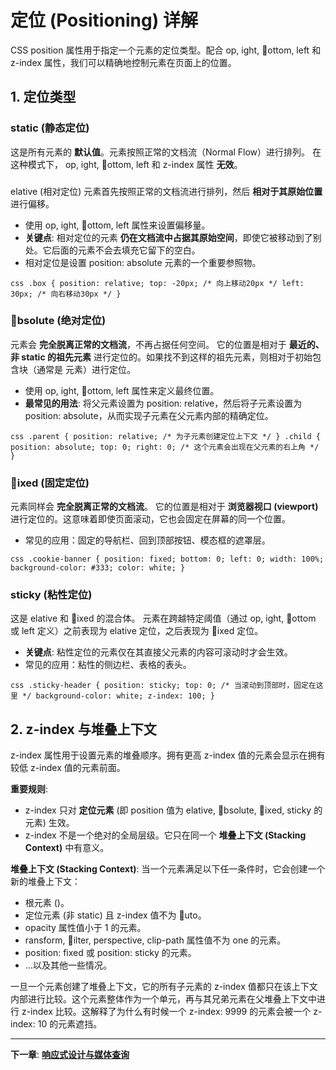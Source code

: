﻿# 定位 (Positioning) 详解

CSS position 属性用于指定一个元素的定位类型。配合 	op, ight, ottom, left 和 z-index 属性，我们可以精确地控制元素在页面上的位置。

## 1. 定位类型

### static (静态定位)
这是所有元素的 **默认值**。元素按照正常的文档流（Normal Flow）进行排列。
在这种模式下，	op, ight, ottom, left 和 z-index 属性 **无效**。

### elative (相对定位)
元素首先按照正常的文档流进行排列，然后 **相对于其原始位置** 进行偏移。
- 使用 	op, ight, ottom, left 属性来设置偏移量。
- **关键点**: 相对定位的元素 **仍在文档流中占据其原始空间**，即使它被移动到了别处。它后面的元素不会去填充它留下的空白。
- 相对定位是设置 position: absolute 元素的一个重要参照物。

`css
.box {
  position: relative;
  top: -20px; /* 向上移动20px */
  left: 30px; /* 向右移动30px */
}
`

### bsolute (绝对定位)
元素会 **完全脱离正常的文档流**，不再占据任何空间。
它的位置是相对于 **最近的、非 static 的祖先元素** 进行定位的。如果找不到这样的祖先元素，则相对于初始包含块（通常是 <html> 元素）进行定位。
- 使用 	op, ight, ottom, left 属性来定义最终位置。
- **最常见的用法**: 将父元素设置为 position: relative，然后将子元素设置为 position: absolute，从而实现子元素在父元素内部的精确定位。

`css
.parent {
  position: relative; /* 为子元素创建定位上下文 */
}
.child {
  position: absolute;
  top: 0;
  right: 0;
  /* 这个元素会出现在父元素的右上角 */
}
`

### ixed (固定定位)
元素同样会 **完全脱离正常的文档流**。
它的位置是相对于 **浏览器视口 (viewport)** 进行定位的。这意味着即使页面滚动，它也会固定在屏幕的同一个位置。
- 常见的应用：固定的导航栏、回到顶部按钮、模态框的遮罩层。

`css
.cookie-banner {
  position: fixed;
  bottom: 0;
  left: 0;
  width: 100%;
  background-color: #333;
  color: white;
}
`

### sticky (粘性定位)
这是 elative 和 ixed 的混合体。
元素在跨越特定阈值（通过 	op, ight, ottom 或 left 定义）之前表现为 elative 定位，之后表现为 ixed 定位。
- **关键点**: 粘性定位的元素仅在其直接父元素的内容可滚动时才会生效。
- 常见的应用：粘性的侧边栏、表格的表头。

`css
.sticky-header {
  position: sticky;
  top: 0; /* 当滚动到顶部时，固定在这里 */
  background-color: white;
  z-index: 100;
}
`

## 2. z-index 与堆叠上下文

z-index 属性用于设置元素的堆叠顺序。拥有更高 z-index 值的元素会显示在拥有较低 z-index 值的元素前面。

**重要规则**:
- z-index 只对 **定位元素** (即 position 值为 elative, bsolute, ixed, sticky 的元素) 生效。
- z-index 不是一个绝对的全局层级。它只在同一个 **堆叠上下文 (Stacking Context)** 中有意义。

**堆叠上下文 (Stacking Context)**:
当一个元素满足以下任一条件时，它会创建一个新的堆叠上下文：
- 根元素 (<html>)。
- 定位元素 (非 static) 且 z-index 值不为 uto。
- opacity 属性值小于 1 的元素。
- 	ransform, ilter, perspective, clip-path 属性值不为 
one 的元素。
- position: fixed 或 position: sticky 的元素。
- ...以及其他一些情况。

一旦一个元素创建了堆叠上下文，它的所有子元素的 z-index 值都只在该上下文内部进行比较。这个元素整体作为一个单元，再与其兄弟元素在父堆叠上下文中进行 z-index 比较。这解释了为什么有时候一个 z-index: 9999 的元素会被一个 z-index: 10 的元素遮挡。

---
**下一章**: **[响应式设计与媒体查询](responsive-design.md)**
